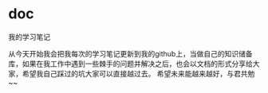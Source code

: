 # doc
我的学习笔记

从今天开始我会把我每次的学习笔记更新到我的github上，当做自己的知识储备库，如果在我工作中遇到一些棘手的问题并解决之后，也会以文档的形式分享给大家，希望我自己踩过的坑大家可以直接越过去。
	希望未来能越来越好，与君共勉~~
